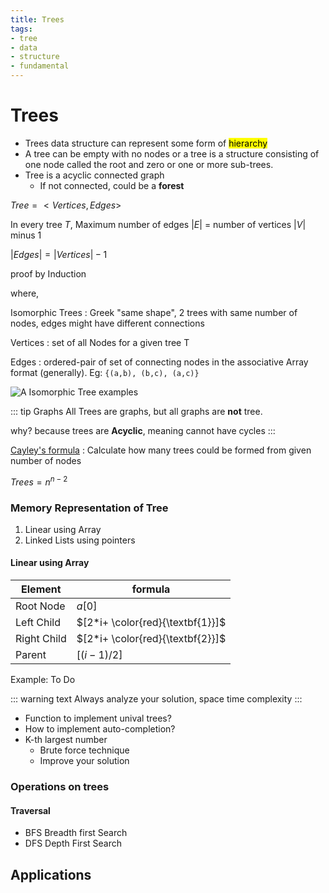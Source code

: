 ```yaml
---
title: Trees
tags:
- tree
- data
- structure
- fundamental
---
```


# Trees

<TagLinks />


* Trees data structure can represent some form of <mark>hierarchy</mark>
* A tree can be empty with no nodes or a tree is a structure consisting of one node called the root and zero or one or more sub-trees.
* Tree is a acyclic connected graph
  * If not connected, could be a **forest**

$Tree = <Vertices, Edges>$

In every tree $T$, Maximum number of edges $|E|$ = number of vertices $|V|$ minus 1

$|Edges| = |Vertices| - 1$

proof by Induction

where,

Isomorphic Trees
: Greek "same shape", 2 trees with same number of nodes, edges might have different connections

Vertices
: set of all Nodes for a given tree T

Edges
: ordered-pair of set of connecting nodes in the associative Array format (generally).
Eg: `{(a,b), (b,c), (a,c)}`

![A Isomorphic Tree examples](/diagrams/isomorphicGraph.svg)

::: tip Graphs
All Trees are graphs, but all graphs are **not** tree.

why? because trees are **Acyclic**, meaning cannot have cycles
:::

[Cayley's formula](https://en.wikipedia.org/wiki/Cayley%27s_formula)
: Calculate how many trees could be formed from given number of nodes

$Trees = n^{n-2}$

### Memory Representation of Tree

1. Linear using Array
2. Linked Lists using pointers

#### Linear using Array

<span class="w3-text-red"></span>

Element | formula
--------|----------
Root Node | $a[0]$
Left Child | $[2*i+ \color{red}{\textbf{1}}]$
Right Child | $[2*i+ \color{red}{\textbf{2}}]$
Parent | $[(i-1)/2]$

Example: To Do


::: warning text
Always analyze your solution, space time complexity
:::


* Function to implement unival trees?
* How to implement auto-completion?
* K-th largest number
  * Brute force technique
  * Improve your solution

### Operations on trees

#### Traversal

* BFS Breadth first Search
* DFS Depth First Search


## Applications




<SimpleNewsletter/>
<Disqus />

[tree]: https://en.wikipedia.org/wiki/Tree_(data_structure)
[graph]: https://en.wikipedia.org/wiki/Graph_(abstract_data_type)